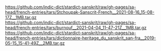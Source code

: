 https://github.com/indic-dict/stardict-sanskrit/raw/gh-pages/sa-head/french-entries/tars/Stchoupak-Sanscrit-French__2021-08-16_15-08-17Z__1MB.tar.gz  
https://github.com/indic-dict/stardict-sanskrit/raw/gh-pages/sa-head/french-entries/tars/burnouf__2021-04-04_11-47-21Z__1MB.tar.gz  
https://github.com/indic-dict/stardict-sanskrit/raw/gh-pages/sa-head/french-entries/tars/dictionnaire-heritage_du_sanskrit_san-fra__2019-05-15_15-41-49Z__2MB.tar.gz  
